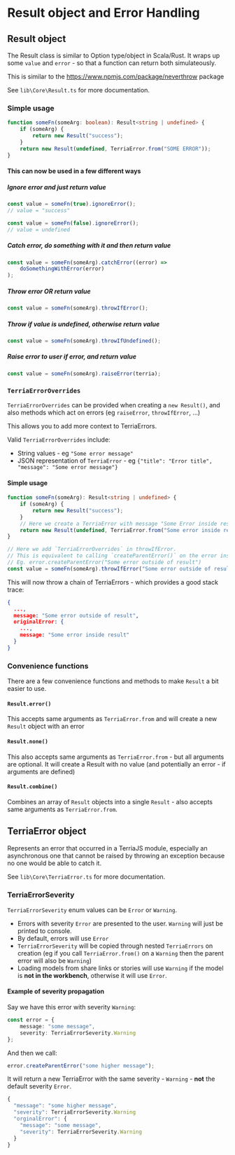 # Result object and Error Handling

## Result object

The Result class is similar to Option type/object in Scala/Rust.
It wraps up some `value` and `error` - so that a function can return both simulateously.

This is similar to the https://www.npmjs.com/package/neverthrow package

See `lib\Core\Result.ts` for more documentation.

### Simple usage

```ts
function someFn(someArg: boolean): Result<string | undefined> {
    if (someArg) {
        return new Result("success");
    }
    return new Result(undefined, TerriaError.from("SOME ERROR"));
}
```

#### This can now be used in a few different ways

##### Ignore error and just return value

```ts
const value = someFn(true).ignoreError();
// value = "success"

const value = someFn(false).ignoreError();
// value = undefined
```

##### Catch error, do something with it and then return value

```ts
const value = someFn(someArg).catchError((error) =>
    doSomethingWithError(error)
);
```

##### Throw error OR return value

```ts
const value = someFn(someArg).throwIfError();
```

##### Throw if value is undefined, otherwise return value

```ts
const value = someFn(someArg).throwIfUndefined();
```

##### Raise error to user if error, and return value

```ts
const value = someFn(someArg).raiseError(terria);
```

### `TerriaErrorOverrides`

`TerriaErrorOverrides` can be provided when creating a `new Result()`, and also methods which act on errors (eg `raiseError`, `throwIfError`, ...)

This allows you to add more context to TerriaErrors.

Valid `TerriaErrorOverrides` include:

-   String values - eg `"Some error message"`
-   JSON representation of `TerriaError` - eg `{"title": "Error title", "message": "Some error message"}`

#### Simple usage

```ts
function someFn(someArg): Result<string | undefined> {
    if (someArg) {
        return new Result("success");
    }
    // Here we create a TerriaError with message "Some Error inside result"
    return new Result(undefined, TerriaError.from("Some error inside result"));
}

// Here we add `TerriaErrorOverrides` in throwIfError.
// This is equivalent to calling `createParentError()` on the error inside inside result.
// Eg. error.createParentError("Some error outside of result")
const value = someFn(someArg).throwIfError("Some error outside of result");
```

This will now throw a chain of TerriaErrors - which provides a good stack trace:

```json
{
  ...,
  message: "Some error outside of result",
  originalError: {
    ...,
    message: "Some error inside result"
  }
}
```

### Convenience functions

There are a few convenience functions and methods to make `Result` a bit easier to use.

#### `Result.error()`

This accepts same arguments as `TerriaError.from` and will create a new `Result` object with an error

#### `Result.none()`

This also accepts same arguments as `TerriaError.from` - but all arguments are optional. It will create a Result with no value (and potentially an error - if arguments are defined)

#### `Result.combine()`

Combines an array of `Result` objects into a single `Result` - also accepts same arguments as `TerriaError.from`.

## TerriaError object

Represents an error that occurred in a TerriaJS module, especially an asynchronous one that cannot be raised by throwing an exception because no one would be able to catch it.

See `lib\Core\TerriaError.ts` for more documentation.

### TerriaErrorSeverity

`TerriaErrorSeverity` enum values can be `Error` or `Warning`.

-   Errors with severity `Error` are presented to the user. `Warning` will just be printed to console.
-   By default, errors will use `Error`
-   `TerriaErrorSeverity` will be copied through nested `TerriaErrors` on creation (eg if you call `TerriaError.from()` on a `Warning` then the parent error will also be `Warning`)
-   Loading models from share links or stories will use `Warning` if the model is **not in the workbench**, otherwise it will use `Error`.

#### Example of severity propagation

Say we have this error with severity `Warning`:

```ts
const error = {
    message: "some message",
    severity: TerriaErrorSeverity.Warning
};
```

And then we call:

```ts
error.createParentError("some higher message");
```

It will return a new TerriaError with the same severity - `Warning` - **not** the default severity `Error`.

```ts
{
  "message": "some higher message",
  "severity": TerriaErrorSeverity.Warning
  "orginalError": {
    "message": "some message",
    "severity": TerriaErrorSeverity.Warning
  }
}
```
